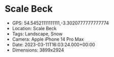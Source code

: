 # Scale Beck

- GPS: 54.54521111111111,-3.3020777777777774
- Location: Scale Beck
- Tags: Landscape, Snow
- Camera: Apple iPhone 14 Pro Max
- Date: 2023-03-11T16:03:24.000+00:00
- Dimensions: 3899x2924
